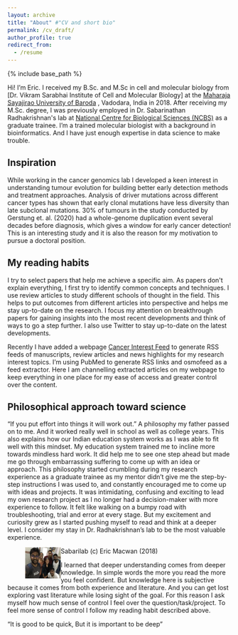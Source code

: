 ```yaml
---
layout: archive
title: "About" #"CV and short bio"
permalink: /cv_draft/
author_profile: true
redirect_from:
  - /resume
---
```


{% include base_path %}

Hi! I’m Eric. I received my B.Sc. and M.Sc in cell and molecular biology from [Dr. Vikram Sarabhai Institute of Cell and Molecular Biology] at the [Maharaja Sayajirao University of Baroda](https://www.msubaroda.ac.in/Dr_Vikram_Sarabhai_Institute_of_Cell_and_Molecular_Biology) , Vadodara, India in 2018. After receiving my M.Sc. degree, I was previously employed in Dr. Sabarinathan Radhakrishnan's lab at [National Centre for Biological Sciences (NCBS)](https://www.ncbs.res.in/faculty/sabari) as a graduate trainee. I’m a trained molecular biologist with a background in bioinformatics. And I have just enough expertise in data science to make trouble. 

## Inspiration 
While working in the cancer genomics lab I developed a keen interest in understanding tumour evolution for building better early detection methods and treatment approaches. Analysis of driver mutations across different cancer types has shown that early clonal mutations have less diversity than late subclonal mutations. 30% of tumours in the study conducted by Gerstung et. al. (2020) had a whole-genome duplication event several decades before diagnosis, which gives a window for early cancer detection! 	This is an interesting study and it is also the reason for my motivation to pursue a doctoral position.

## My reading habits
I try to select papers that help me achieve a specific aim. As papers don't explain everything, I first try to identify common concepts and techniques. I use review articles to study different schools of thought in the field. This helps to put outcomes from different articles into perspective and helps me stay up-to-date on the research. I focus my attention on breakthrough papers for gaining insights into the most recent developments and think of ways to go a step further. I also use Twitter to stay up-to-date on the latest developments.

Recently I have added a webpage [Cancer Interest Feed](https://macwaneric.github.io/cancer_rss_feed/) to generate RSS feeds of manuscripts, review articles and news highlights for my research interest topics. I’m using PubMed to generate RSS links and osmofeed as a feed extractor. Here I am channelling extracted articles on my webpage to keep everything in one place for my ease of access and greater control over the content. 

## Philosophical approach toward science
“If you put effort into things it will work out.” A philosophy my father passed on to me. And it worked really well in school as well as college years. This also explains how our Indian education system works as I was able to fit well with this mindset. My education system trained me to incline more towards mindless hard work. It did help me to see one step ahead but made me go through embarrassing suffering to come up with an idea or approach. This philosophy started crumbling during my research experience as a graduate trainee as my mentor didn’t give me the step-by-step instructions I was used to, and constantly encouraged me to come up with ideas and projects. It was intimidating, confusing and exciting to lead my own research project as I no longer had a decision-maker with more experience to follow. It felt like walking on a bumpy road with troubleshooting, trial and error at every stage. But my excitement and curiosity grew as I started pushing myself to read and think at a deeper level. I consider my stay in Dr. Radhakrishnan’s lab to be the most valuable experience.

<figure>
  <img src="/../../files/sabarilab_grouppic_2018.JPG" alt="Sabarilab Grouppic" align="left" width="80" height="70">
  <figcaption> Sabarilab (c) Eric Macwan (2018) </figcaption>
</figure>

I learned that deeper understanding comes from deeper knowledge. In simple words the more you read the more you feel confident. But knowledge here is subjective because it comes from both experience and literature. And you can get lost exploring vast literature while losing sight of the goal. For this reason I ask myself how much sense of control I feel over the question/task/project. To feel more sense of control I follow my reading habit described above.

“It is good to be quick, But it is important to be deep”